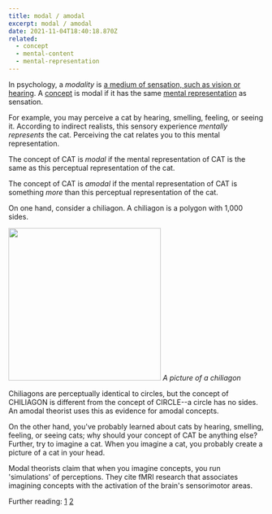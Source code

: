 ```yaml
---
title: modal / amodal
excerpt: modal / amodal
date: 2021-11-04T18:40:18.870Z
related:
  - concept
  - mental-content
  - mental-representation
---
```

In psychology, a *modality* is [a medium of sensation, such as vision or hearing](https://dictionary.apa.org/modality). A [concept](...concepts) is modal if it has the same [mental representation](...) as sensation. 

For example, you may perceive a cat by hearing, smelling, feeling, or seeing it. According to indirect realists, this sensory experience *mentally represents* the cat. Perceiving the cat relates you to this mental representation.

The concept of CAT is *modal* if the mental representation of CAT is the same as this perceptual representation of the cat. 

The concept of CAT is *amodal* if the mental representation of CAT is something *more* than this perceptual representation of the cat.

On one hand, consider a chiliagon. A chiliagon is a polygon with 1,000 sides.

<div class="caption"> 
  <img src="/uploads/chiliagon.png" width="300px"/>
  <em> A picture of a chiliagon </em>
</div>

Chiliagons are perceptually identical to circles, but the concept of CHILIAGON is different from the concept of CIRCLE--a circle has no sides. An amodal theorist uses this as evidence for amodal concepts. 

On the other hand, you've probably learned about cats by hearing, smelling, feeling, or seeing cats; why should your concept of CAT be anything else? Further, try to imagine a cat. When you imagine a cat, you probably create a picture of a cat in your head.

Modal theorists claim that when you imagine concepts, you run 'simulations' of perceptions. They cite fMRI research that associates imagining concepts with the activation of the brain's sensorimotor areas. 

Further reading: [1](https://www.annualreviews.org/doi/abs/10.1146/annurev.psych.59.103006.093639) [2](https://link.springer.com/article/10.1007/s11097-020-09678-y)

